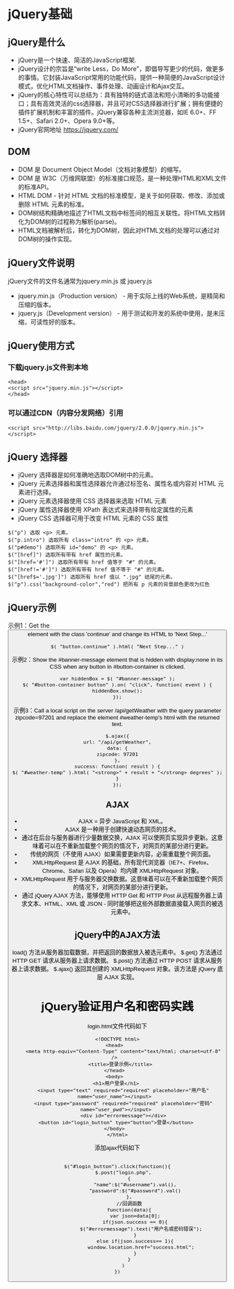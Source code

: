# jQuery基础

## jQuery是什么

- jQuery是一个快速、简洁的JavaScript框架.
- jQuery设计的宗旨是“write Less，Do More”，即倡导写更少的代码，做更多的事情。它封装JavaScript常用的功能代码，提供一种简便的JavaScript设计模式，优化HTML文档操作、事件处理、动画设计和Ajax交互。
- jQuery的核心特性可以总结为：具有独特的链式语法和短小清晰的多功能接口；具有高效灵活的css选择器，并且可对CSS选择器进行扩展；拥有便捷的插件扩展机制和丰富的插件。jQuery兼容各种主流浏览器，如IE 6.0+、FF 1.5+、Safari 2.0+、Opera 9.0+等。
- jQuery官网地址  https://jquery.com/

## DOM

- DOM 是 Document Object Model（文档对象模型）的缩写。
- DOM 是 W3C（万维网联盟）的标准接口规范，是一种处理HTML和XML文件的标准API。
- HTML DOM - 针对 HTML 文档的标准模型，是关于如何获取、修改、添加或删除 HTML 元素的标准。
- DOM树结构精确地描述了HTML文档中标签间的相互关联性。将HTML文档转化为DOM树的过程称为解析(parse)。
- HTML文档被解析后，转化为DOM树，因此对HTML文档的处理可以通过对DOM树的操作实现。

## jQuery文件说明
jQuery文件的文件名通常为jquery.min.js 或 jquery.js
- jquery.min.js（Production version） - 用于实际上线的Web系统，是精简和压缩的版本。
- jquery.js（Development version） - 用于测试和开发的系统中使用，是未压缩，可读性好的版本。

## jQuery使用方式

### 下载jquery.js文件到本地
```
<head>
<script src="jquery.min.js"></script>
</head>
```
### 可以通过CDN（内容分发网络）引用

```
<script src="http://libs.baidu.com/jquery/2.0.0/jquery.min.js"></script>
```

## jQuery 选择器
- jQuery 选择器是如何准确地选取DOM树中的元素。
- jQuery 元素选择器和属性选择器允许通过标签名、属性名或内容对 HTML 元素进行选择。
- jQuery 元素选择器使用 CSS 选择器来选取 HTML 元素
- jQuery 属性选择器使用 XPath 表达式来选择带有给定属性的元素
- jQuery CSS 选择器可用于改变 HTML 元素的 CSS 属性

```
$("p") 选取 <p> 元素。
$("p.intro") 选取所有 class="intro" 的 <p> 元素。
$("p#demo") 选取所有 id="demo" 的 <p> 元素。
$("[href]") 选取所有带有 href 属性的元素。
$("[href='#']") 选取所有带有 href 值等于 "#" 的元素。
$("[href!='#']") 选取所有带有 href 值不等于 "#" 的元素。
$("[href$='.jpg']") 选取所有 href 值以 ".jpg" 结尾的元素。
$("p").css("background-color","red") 把所有 p 元素的背景颜色更改为红色
```



## jQuery示例

示例1：Get the <button> element with the class 'continue' and change its HTML to 'Next Step...'

```
$( "button.continue" ).html( "Next Step..." )
```


示例2：Show the #banner-message element that is hidden with display:none in its CSS when any button in #button-container is clicked.

```
var hiddenBox = $( "#banner-message" );
$( "#button-container button" ).on( "click", function( event ) {
hiddenBox.show();
});
```

示例3：Call a local script on the server /api/getWeather with the query parameter zipcode=97201 and replace the element #weather-temp's html with the returned text.

```
$.ajax({
url: "/api/getWeather",
data: {
zipcode: 97201
},
success: function( result ) {
$( "#weather-temp" ).html( "<strong>" + result + "</strong> degrees" );
}
});
```
## AJAX
- AJAX = 异步 JavaScript 和 XML。
- AJAX 是一种用于创建快速动态网页的技术。
- 通过在后台与服务器进行少量数据交换，AJAX 可以使网页实现异步更新。这意味着可以在不重新加载整个网页的情况下，对网页的某部分进行更新。
- 传统的网页（不使用 AJAX）如果需要更新内容，必需重载整个网页面。
- XMLHttpRequest 是 AJAX 的基础，所有现代浏览器（IE7+、Firefox、Chrome、Safari 以及 Opera）均内建 XMLHttpRequest 对象。
- XMLHttpRequest 用于与服务器交换数据。这意味着可以在不重新加载整个网页的情况下，对网页的某部分进行更新。
- 通过 jQuery AJAX 方法，能够使用 HTTP Get 和 HTTP Post 从远程服务器上请求文本、HTML、XML 或 JSON - 同时能够把这些外部数据直接载入网页的被选元素中。

## jQuery中的AJAX方法

load() 方法从服务器加载数据，并把返回的数据放入被选元素中。
$.get() 方法通过 HTTP GET 请求从服务器上请求数据。
$.post() 方法通过 HTTP POST 请求从服务器上请求数据。
$.ajax() 返回其创建的 XMLHttpRequest 对象。该方法是 jQuery 底层 AJAX 实现。


# jQuery验证用户名和密码实践



login.html文件代码如下


```
<!DOCTYPE html>
<head>  
    <meta http-equiv="Content-Type" content="text/html; charset=utf-8" />  
    <title>登录示例</title>  
</head>  
<body>  
    <h1>用户登录</h1>     
    <input type="text" required="required" placeholder="用户名" name="user_name"></input>  
    <input type="password" required="required" placeholder="密码" name="user_pwd"></input> 
    <div id="errormessage"></div>
    <button id="login_button" type="button">登录</button>     
</body>  
</html>
```

添加ajax代码如下


```

$("#login_button").click(function(){
    $.post("login.php",
        {
            "name":$("#username").val(),
            "password":$("#password").val()
        },
        //回调函数
        function(data){
            var json=data[0];
            if(json.success == 0){
                $("#errormessage").text("用户名或密码错误");
            }
            else if(json.success== 1){
                window.location.href="success.html";
            }
        }
    )
})

```







